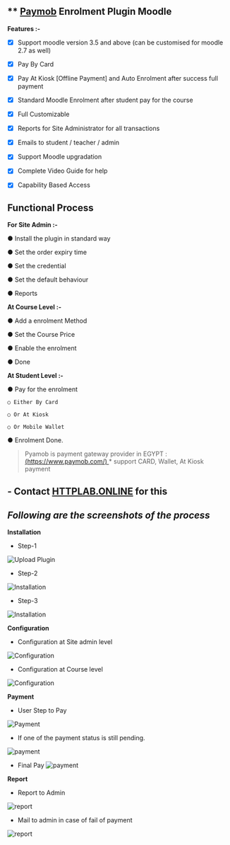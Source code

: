 
  
  

## ** **[Paymob](https://www.paymob.com/) Enrolment Plugin Moodle**

**Features :-**

 - [x] Support moodle version 3.5 and above (can be customised for
       moodle 2.7 as well)
       
  - [x] Pay By Card
       
  - [x]  Pay At Kiosk [Offline Payment] and Auto Enrolment after success
       full payment

- [x] Standard Moodle Enrolment after student pay for the course

- [x] Full Customizable

- [x] Reports for Site Administrator for all transactions

- [x] Emails to student / teacher / admin

- [x] Support Moodle upgradation

- [x] Complete Video Guide for help

- [x] Capability Based Access

## Functional Process

**For Site Admin :-**

● Install the plugin in standard way

● Set the order expiry time

● Set the credential

● Set the default behaviour

● Reports

**At Course Level :-**

● Add a enrolment Method

● Set the Course Price

● Enable the enrolment

● Done

**At Student Level :-**

● Pay for the enrolment

	○ Either By Card

	○ Or At Kiosk
	
	○ Or Mobile Wallet
● Enrolment Done.


> Pyamob is payment gateway provider in EGYPT :
> [(https://www.paymob.com/) ](https://www.paymob.com/)
	* support CARD, Wallet, At Kiosk payment

## - Contact [HTTPLAB.ONLINE](HTTPLAB.ONLINE) for this

## *Following are the screenshots of the process*

**Installation**

 - Step-1

![Upload Plugin](https://raw.githubusercontent.com/developerck/fawry/master/assets/images/fawry/3.png)

- Step-2

![Installation](https://raw.githubusercontent.com/developerck/fawry/master/assets/images/fawry/4.png)

- Step-3

![Installation](https://raw.githubusercontent.com/developerck/fawry/master/assets/images/fawry/5.png)


**Configuration**
- Configuration at Site admin level

![Configuration](https://raw.githubusercontent.com/developerck/fawry/master/assets/images/fawry/10.png)

- Configuration at Course level

![Configuration](https://raw.githubusercontent.com/developerck/fawry/master/assets/images/fawry/8.png)

**Payment**

 - User Step to Pay

![Payment](https://raw.githubusercontent.com/developerck/fawry/master/assets/images/fawry/1.png)

- If one of the payment status is still pending.

![payment](https://raw.githubusercontent.com/developerck/fawry/master/assets/images/fawry/6.png)

- Final Pay
![payment](https://raw.githubusercontent.com/developerck/fawry/master/assets/images/fawry/7.png)

**Report**

- Report to Admin

![report](https://raw.githubusercontent.com/developerck/fawry/master/assets/images/fawry/2.png)

- Mail to admin in case of fail of payment

![report](https://raw.githubusercontent.com/developerck/fawry/master/assets/images/fawry/9.png)
